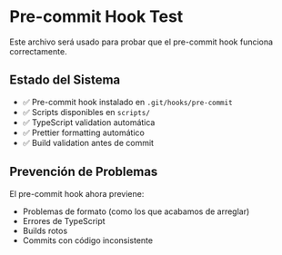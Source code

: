 # Pre-commit Hook Test

Este archivo será usado para probar que el pre-commit hook funciona correctamente.

## Estado del Sistema

- ✅ Pre-commit hook instalado en `.git/hooks/pre-commit`
- ✅ Scripts disponibles en `scripts/`
- ✅ TypeScript validation automática
- ✅ Prettier formatting automático
- ✅ Build validation antes de commit

## Prevención de Problemas

El pre-commit hook ahora previene:

- Problemas de formato (como los que acabamos de arreglar)
- Errores de TypeScript
- Builds rotos
- Commits con código inconsistente
